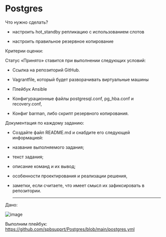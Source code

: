 # Postgres

Что нужно сделать?

- настроить hot_standby репликацию с использованием слотов

- настроить правильное резервное копирование


Критерии оценки:

Статус «Принято» ставится при выполнении следующих условий:

- Сcылка на репозиторий GitHub.

- Vagrantfile, который будет разворачивать виртуальные машины

- Плейбук Ansible

- Конфигурационные файлы postgresql.conf, pg_hba.conf и recovery.conf,

- Конфиг barman, либо скрипт резервного копирования.

Документация по каждому заданию:
- Создайте файл README.md и снабдите его следующей информацией:
- название выполняемого задания;
- текст задания;
- описание команд и их вывод;
- особенности проектирования и реализации решения,
- заметки, если считаете, что имеет смысл их зафиксировать в репозитории.

  ---

Дано:

![image](https://github.com/user-attachments/assets/3f53152c-416d-48c3-babe-cdd17f5c7f73)

Выполним плейбук: https://github.com/spbsupprt/Postgres/blob/main/postgres.yml
